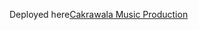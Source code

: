 Deployed here<a href="https://www.cakrawalamusic.com/](https://cakrawala-landing.vercel.app/" target="_blank" style="text-decoration: underline;">Cakrawala Music Production</a>
